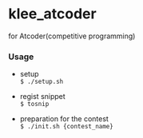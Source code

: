 # klee_atcoder
for Atcoder(competitive programming)

### Usage
* setup  
```$ ./setup.sh```

* regist snippet  
```$ tosnip```  

* preparation for the contest  
```$ ./init.sh {contest_name}```
